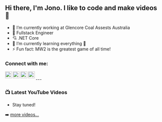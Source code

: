 ## Hi there, I'm Jono. I like to code and make videos 👋

- 🔭 I’m currently working at Glencore Coal Assests Australia
- 💪 Fullstack Engineer
- 💘 .NET Core
- 🌱 I’m currently learning everything 🤣
- ⚡ Fun fact: MW2 is the greatest game of all time!

### Connect with me:

[<img align="left" alt="YouTube" width="22px" src="https://cdn.jsdelivr.net/npm/simple-icons@v3/icons/youtube.svg" />](https://www.youtube.com/channel/UCkaGXH_Yzq45qJ-Em0612-Q)
[<img align="left" alt="Twitter" width="22px" src="https://cdn.jsdelivr.net/npm/simple-icons@v3/icons/twitter.svg" />](https://twitter.com/jonowilliams26)
[<img align="left" alt="LinkedIn" width="22px" src="https://cdn.jsdelivr.net/npm/simple-icons@v3/icons/linkedin.svg" />](https://www.linkedin.com/in/jonathan-williams-406891180/)
[<img align="left" alt="Instagram" width="22px" src="https://cdn.jsdelivr.net/npm/simple-icons@v3/icons/instagram.svg" />](https://www.instagram.com/jonathanwilliams2696/)

<br />
---

### 📺 Latest YouTube Videos

<!-- YOUTUBE:START -->
- Stay tuned!
<!-- YOUTUBE:END -->

➡️ [more videos...](https://youtube.com/codestackr)
